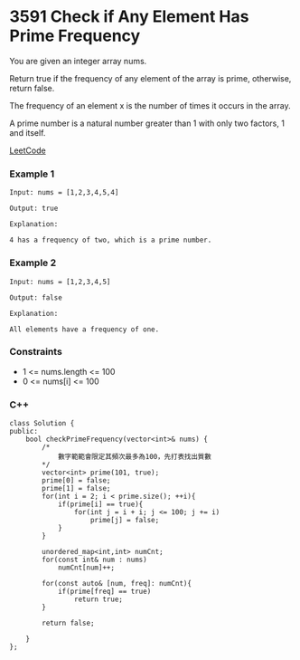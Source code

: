 # 3591 Check if Any Element Has Prime Frequency

You are given an integer array nums.

Return true if the frequency of any element of the array is prime, otherwise, return false.

The frequency of an element x is the number of times it occurs in the array.

A prime number is a natural number greater than 1 with only two factors, 1 and itself.
 
[LeetCode](https://leetcode.cn/problems/check-if-any-element-has-prime-frequency/)

### Example 1

```
Input: nums = [1,2,3,4,5,4]

Output: true

Explanation:

4 has a frequency of two, which is a prime number.
```

### Example 2

```
Input: nums = [1,2,3,4,5]

Output: false

Explanation:

All elements have a frequency of one.
```

### Constraints

* 1 <= nums.length <= 100
* 0 <= nums[i] <= 100

### C++ 

```
class Solution {
public:
    bool checkPrimeFrequency(vector<int>& nums) {
        /*
            數字範範會限定其頻次最多為100，先打表找出質數
        */
        vector<int> prime(101, true);
        prime[0] = false;
        prime[1] = false;
        for(int i = 2; i < prime.size(); ++i){
            if(prime[i] == true){
                for(int j = i + i; j <= 100; j += i)
                    prime[j] = false;
            }
        }

        unordered_map<int,int> numCnt;
        for(const int& num : nums)
            numCnt[num]++;

        for(const auto& [num, freq]: numCnt){
            if(prime[freq] == true)
                return true;
        }

        return false;
        
    }
};
```